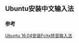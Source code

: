 ## Ubuntu安装中文输入法



### 参考
[Ubuntu 16.04安装Fcitx拼音输入法](http://blog.topspeedsnail.com/archives/6948)  



